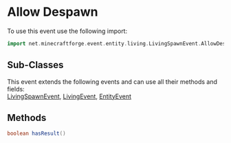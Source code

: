 # Allow Despawn

To use this event use the following import:
```groovy
import net.minecraftforge.event.entity.living.LivingSpawnEvent.AllowDespawn
```

## Sub-Classes
This event extends the following events and can use all their methods and fields: <br>
[LivingSpawnEvent](living_spawn_event.md), [LivingEvent](../living_event/living_event.md), [EntityEvent](../entity_event/entity_event.md)

## Methods
```groovy
boolean hasResult()
```
